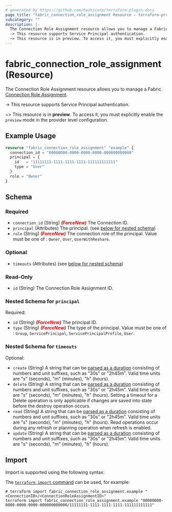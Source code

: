 ```yaml
---
# generated by https://github.com/hashicorp/terraform-plugin-docs
page_title: "fabric_connection_role_assignment Resource - terraform-provider-fabric"
subcategory: ""
description: |-
  The Connection Role Assignment resource allows you to manage a Fabric Connection Role Assignment https://learn.microsoft.com/fabric/data-factory/data-source-management.
  -> This resource supports Service Principal authentication.
  ~> This resource is in preview. To access it, you must explicitly enable the preview mode in the provider level configuration.
---
```


# fabric_connection_role_assignment (Resource)

The Connection Role Assignment resource allows you to manage a Fabric [Connection Role Assignment](https://learn.microsoft.com/fabric/data-factory/data-source-management).

-> This resource supports Service Principal authentication.

~> This resource is in **preview**. To access it, you must explicitly enable the `preview` mode in the provider level configuration.

## Example Usage

```terraform
resource "fabric_connection_role_assignment" "example" {
  connection_id = "00000000-0000-0000-0000-000000000000"
  principal = {
    id   = "11111111-1111-1111-1111-111111111111"
    type = "User"
  }
  role = "Owner"
}
```

<!-- schema generated by tfplugindocs -->
## Schema

### Required

- `connection_id` (String) <i style="color:red;font-weight: bold">(ForceNew)</i> The Connection ID.
- `principal` (Attributes) The principal. (see [below for nested schema](#nestedatt--principal))
- `role` (String) <i style="color:red;font-weight: bold">(ForceNew)</i> The connection role of the principal. Value must be one of : `Owner`, `User`, `UserWithReshare`.

### Optional

- `timeouts` (Attributes) (see [below for nested schema](#nestedatt--timeouts))

### Read-Only

- `id` (String) The Connection Role Assignment ID.

<a id="nestedatt--principal"></a>

### Nested Schema for `principal`

Required:

- `id` (String) <i style="color:red;font-weight: bold">(ForceNew)</i> The principal ID.
- `type` (String) <i style="color:red;font-weight: bold">(ForceNew)</i> The type of the principal. Value must be one of : `Group`, `ServicePrincipal`, `ServicePrincipalProfile`, `User`.

<a id="nestedatt--timeouts"></a>

### Nested Schema for `timeouts`

Optional:

- `create` (String) A string that can be [parsed as a duration](https://pkg.go.dev/time#ParseDuration) consisting of numbers and unit suffixes, such as "30s" or "2h45m". Valid time units are "s" (seconds), "m" (minutes), "h" (hours).
- `delete` (String) A string that can be [parsed as a duration](https://pkg.go.dev/time#ParseDuration) consisting of numbers and unit suffixes, such as "30s" or "2h45m". Valid time units are "s" (seconds), "m" (minutes), "h" (hours). Setting a timeout for a Delete operation is only applicable if changes are saved into state before the destroy operation occurs.
- `read` (String) A string that can be [parsed as a duration](https://pkg.go.dev/time#ParseDuration) consisting of numbers and unit suffixes, such as "30s" or "2h45m". Valid time units are "s" (seconds), "m" (minutes), "h" (hours). Read operations occur during any refresh or planning operation when refresh is enabled.
- `update` (String) A string that can be [parsed as a duration](https://pkg.go.dev/time#ParseDuration) consisting of numbers and unit suffixes, such as "30s" or "2h45m". Valid time units are "s" (seconds), "m" (minutes), "h" (hours).

## Import

Import is supported using the following syntax:

The [`terraform import` command](https://developer.hashicorp.com/terraform/cli/commands/import) can be used, for example:

```shell
# terraform import fabric_connection_role_assignment.example "<ConnectionID>/<ConnectionRoleAssignmentID>"
terraform import fabric_connection_role_assignment.example "00000000-0000-0000-0000-000000000000/11111111-1111-1111-1111-111111111111"
```
